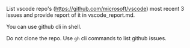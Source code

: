 List vscode repo's (https://github.com/microsoft/vscode) most recent 3 issues and provide report of it in vscode_report.md.

You can use github cli in shell.

Do not clone the repo. Use `gh` cli commands to list github issues.